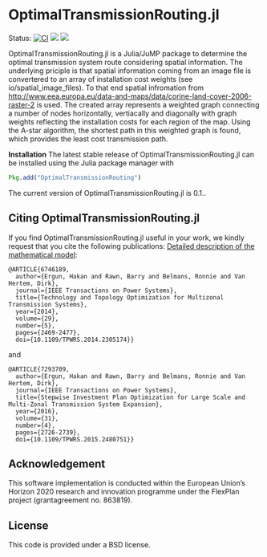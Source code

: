 # OptimalTransmissionRouting.jl

Status:
[![CI](https://github.com/Electa-Git/OptimalTransmissionRouting.jl/workflows/CI/badge.svg)](https://github.com/Electa-Git/OptimalTransmissionRouting.jl/actions?query=workflow%3ACI)
<a href="https://codecov.io/gh/Electa-Git/OptimalTransmissionRouting.jl"><img src="https://img.shields.io/codecov/c/github/Electa-Git/OptimalTransmissionRouting.jl?logo=Codecov"></img></a>
<a href="https://electa-git.github.io/OptimalTransmissionRouting.jl/stable/"><img src="https://github.com/Electa-Git/OptimalTransmissionRouting.jl/workflows/Documentation/badge.svg"></img></a>


OptimalTransmissionRouting.jl is a Julia/JuMP package to determine the optimal transmission system route considering spatial information. The underlying priciple is that spatial information coming from an image file is convertered to an array of installation cost weights (see io/spatial_image_files). To that end spatial infromation from http://www.eea.europa.eu/data-and-maps/data/corine-land-cover-2006-raster-2 is used. The created array represents a weighted graph connecting a number of nodes horizontally, vertiacally and diagonally with graph weights reflecting the installation costs for each region of the map. Using the A-star algorithm, the shortest path in this weighted graph is found, which provides the least cost transmission path.

**Installation**
The latest stable release of OptimalTransmissionRouting.jl can be installed using the Julia package manager with

```julia
Pkg.add("OptimalTransmissionRouting")
```
The current version of OptimalTransmissionRouting.jl is 0.1..

## Citing OptimalTransmissionRouting.jl

If you find OptimalTransmissionRouting.jl useful in your work, we kindly request that you cite the following publications:
[Detailed description of the mathematical model](https://ieeexplore.ieee.org/abstract/document/6746189):
```
@ARTICLE{6746189,
  author={Ergun, Hakan and Rawn, Barry and Belmans, Ronnie and Van Hertem, Dirk},
  journal={IEEE Transactions on Power Systems}, 
  title={Technology and Topology Optimization for Multizonal Transmission Systems}, 
  year={2014},
  volume={29},
  number={5},
  pages={2469-2477},
  doi={10.1109/TPWRS.2014.2305174}}
```
and 
```
@ARTICLE{7293709,
  author={Ergun, Hakan and Rawn, Barry and Belmans, Ronnie and Van Hertem, Dirk},
  journal={IEEE Transactions on Power Systems}, 
  title={Stepwise Investment Plan Optimization for Large Scale and Multi-Zonal Transmission System Expansion}, 
  year={2016},
  volume={31},
  number={4},
  pages={2726-2739},
  doi={10.1109/TPWRS.2015.2480751}}
```

## Acknowledgement
This software implementation is conducted within the European Union’s Horizon  2020 research and innovation programme under the FlexPlan project (grantagreement no. 863819).

## License

This code is provided under a BSD license.
